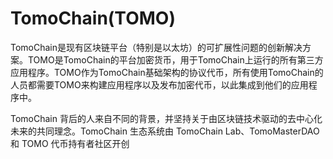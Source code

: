 # TomoChain(TOMO)

TomoChain是现有区块链平台（特别是以太坊）的可扩展性问题的创新解决方案。TOMO是TomoChain的平台加密货币，用于TomoChain上运行的所有第三方应用程序。TOMO作为TomoChain基础架构的协议代币，所有使用TomoChain的人员都需要TOMO来构建应用程序以及发布加密代币，以此集成到他们的应用程序中。



TomoChain 背后的人来自不同的背景，并坚持关于由区块链技术驱动的去中心化未来的共同理念。TomoChain 生态系统由 TomoChain Lab、TomoMasterDAO 和 TOMO 代币持有者社区开创
